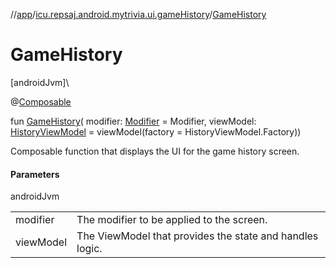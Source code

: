 //[app](../../index.md)/[icu.repsaj.android.mytrivia.ui.gameHistory](index.md)/[GameHistory](-game-history.md)

# GameHistory

[androidJvm]\

@[Composable](https://developer.android.com/reference/kotlin/androidx/compose/runtime/Composable.html)

fun [GameHistory](-game-history.md)(
modifier: [Modifier](https://developer.android.com/reference/kotlin/androidx/compose/ui/Modifier.html) =
Modifier, viewModel: [HistoryViewModel](-history-view-model/index.md) = viewModel(factory =
HistoryViewModel.Factory))

Composable function that displays the UI for the game history screen.

#### Parameters

androidJvm

|           |                                                          |
|-----------|----------------------------------------------------------|
| modifier  | The modifier to be applied to the screen.                |
| viewModel | The ViewModel that provides the state and handles logic. |

